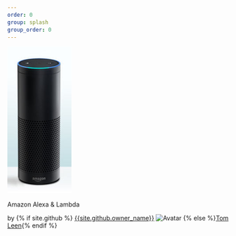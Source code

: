 ```yaml
---
order: 0
group: splash
group_order: 0
---
```


![Alexa](images/alexa.jpg)

Amazon Alexa & Lambda

by {% if site.github %} [{{site.github.owner_name}}]({{site.github.owner_url}}) ![Avatar]({{site.github.owner_gravatar_url}}) {% else %}[Tom Leen]("http://www.thomasleen.com"){% endif %}
